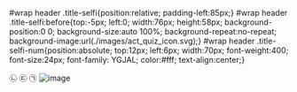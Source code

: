 <link rel="stylesheet" type="text/css" href="../../../__common__/css/custom_last.css">

#wrap header .title-selfi{position:relative; padding-left:85px;}
		#wrap header .title-selfi:before{top:-5px; left:0; width:76px; height:58px; background-position:0 0; background-size:auto 100%; background-repeat:no-repeat; background-image:url(./images/act_quiz_icon.svg);}
		#wrap header .title-selfi-num{position:absolute; top:12px; left:6px; width:70px; font-weight:400; font-size:24px; font-family: YGJAL; color:#fff; text-align:center;}

㉡ ㉢
㉠ 
![image](https://user-images.githubusercontent.com/2328191/152948856-40924134-dd98-404a-9207-9ee1c29256b6.png)
